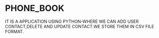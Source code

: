 # PHONE_BOOK
IT IS A APPLICATION USING PYTHON-WHERE WE CAN ADD USER CONTACT,DELETE AND UPDATE CONTACT.WE STORE THEM IN CSV FILE FORMAT.
